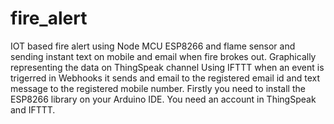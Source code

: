 # fire_alert
IOT based fire alert using Node MCU ESP8266 and flame sensor and sending instant text on mobile and email when fire brokes out.
Graphically representing the data on ThingSpeak channel
Using IFTTT when an event is trigerred in Webhooks it sends and email to the registered email id and text message to the registered mobile number.
Firstly you need to install the ESP8266 library on your Arduino IDE.
You need an account in ThingSpeak and IFTTT.
